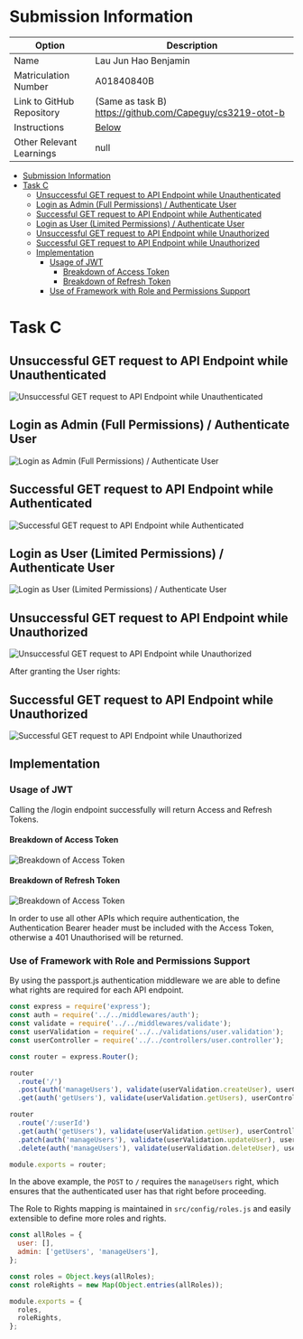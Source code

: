 # Submission Information

| Option | Description |
| ------ | ----------- |
| Name   | Lau Jun Hao Benjamin |
| Matriculation Number | A01840840B |
| Link to GitHub Repository | (Same as task B) https://github.com/Capeguy/cs3219-otot-b  |
| Instructions | [Below](#foo) |
| Other Relevant Learnings | null |

- [Submission Information](#submission-information)
- [Task C](#task-c)
  - [Unsuccessful GET request to API Endpoint while Unauthenticated](#unsuccessful-get-request-to-api-endpoint-while-unauthenticated)
  - [Login as Admin (Full Permissions) / Authenticate User](#login-as-admin-full-permissions--authenticate-user)
  - [Successful GET request to API Endpoint while Authenticated](#successful-get-request-to-api-endpoint-while-authenticated)
  - [Login as User (Limited Permissions) / Authenticate User](#login-as-user-limited-permissions--authenticate-user)
  - [Unsuccessful GET request to API Endpoint while Unauthorized](#unsuccessful-get-request-to-api-endpoint-while-unauthorized)
  - [Successful GET request to API Endpoint while Unauthorized](#successful-get-request-to-api-endpoint-while-unauthorized)
  - [Implementation](#implementation)
    - [Usage of JWT](#usage-of-jwt)
      - [Breakdown of Access Token](#breakdown-of-access-token)
      - [Breakdown of Refresh Token](#breakdown-of-refresh-token)
    - [Use of Framework with Role and Permissions Support](#use-of-framework-with-role-and-permissions-support)

# Task C

## Unsuccessful GET request to API Endpoint while Unauthenticated

![Unsuccessful GET request to API Endpoint while Unauthenticated](images/c1.1.png)

## Login as Admin (Full Permissions) / Authenticate User

![Login as Admin (Full Permissions) / Authenticate User](images/c1.2.png)

## Successful GET request to API Endpoint while Authenticated

![Successful GET request to API Endpoint while Authenticated](images/c1.3.png)

## Login as User (Limited Permissions) / Authenticate User

![Login as User (Limited Permissions) / Authenticate User](images/c1.5.png)

## Unsuccessful GET request to API Endpoint while Unauthorized

![Unsuccessful GET request to API Endpoint while Unauthorized](images/c1.6.png)

After granting the User rights: 

## Successful GET request to API Endpoint while Unauthorized

![Successful GET request to API Endpoint while Unauthorized](images/c1.7.png)

## Implementation

### Usage of JWT

Calling the /login endpoint successfully will return Access and Refresh Tokens.

#### Breakdown of Access Token

![Breakdown of Access Token](images/c1.8.png)

#### Breakdown of Refresh Token

![Breakdown of Access Token](images/c1.9.png)

In order to use all other APIs which require authentication, the Authentication Bearer header must be included with the Access Token, otherwise a 401 Unauthorised will be returned.

### Use of Framework with Role and Permissions Support

By using the passport.js authentication middleware we are able to define what rights are required for each API endpoint.

```js
const express = require('express');
const auth = require('../../middlewares/auth');
const validate = require('../../middlewares/validate');
const userValidation = require('../../validations/user.validation');
const userController = require('../../controllers/user.controller');

const router = express.Router();

router
  .route('/')
  .post(auth('manageUsers'), validate(userValidation.createUser), userController.createUser)
  .get(auth('getUsers'), validate(userValidation.getUsers), userController.getUsers);

router
  .route('/:userId')
  .get(auth('getUsers'), validate(userValidation.getUser), userController.getUser)
  .patch(auth('manageUsers'), validate(userValidation.updateUser), userController.updateUser)
  .delete(auth('manageUsers'), validate(userValidation.deleteUser), userController.deleteUser);

module.exports = router;
```

In the above example, the `POST` to `/` requires the `manageUsers` right, which ensures that the authenticated user has that right before proceeding. 

The Role to Rights mapping is maintained in `src/config/roles.js` and easily extensible to define more roles and rights.

```js
const allRoles = {
  user: [],
  admin: ['getUsers', 'manageUsers'],
};

const roles = Object.keys(allRoles);
const roleRights = new Map(Object.entries(allRoles));

module.exports = {
  roles,
  roleRights,
};
```
